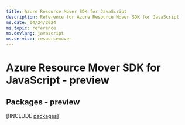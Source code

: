 ```yaml
---
title: Azure Resource Mover SDK for JavaScript
description: Reference for Azure Resource Mover SDK for JavaScript
ms.date: 04/24/2024
ms.topic: reference
ms.devlang: javascript
ms.service: resourcemover
---
```

# Azure Resource Mover SDK for JavaScript - preview
## Packages - preview
[!INCLUDE [packages](resource-mover-index.md)]
